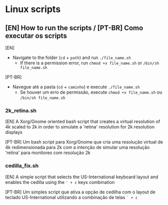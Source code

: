 # Linux scripts

## [EN] How to run the scripts / [PT-BR] Como executar os scripts

[EN]
* Navigate to the folder (`cd` + `path`) and run `./file_name.sh`
  * If there is a permission error, run `chmod +x file_name.sh` or `/bin/sh file_name.sh`
  
[PT-BR]
* Navegue até a pasta (`cd` + `caminho`) e execute `./file_name.sh`
  * Se houver um erro de permissão, execute `chmod +x file_name.sh` ou `/bin/sh file_name.sh`



###  2k_retina.sh
  [EN] A Xorg/Gnome oriented bash script that creates a virtual resolution of 4k scaled to 2k in order to simulate a 'retina' resolution for 2k resolution displays
  
  [PT-BR] Um bash script para Xorg/Gnome que cria uma resolução virtual de 4k redimensionada para 2k com a intenção de simular uma resolução 'retina' para monitores com resolução 2k 

###  cedilla_fix.sh
  [EN] A simple script that selects the US-International keyboard layout and enables the cedilla using the ```' + c``` keys combination
  
  [PT-BR] Um simples script que ativa a opção de cedilha com o layout de teclado US-International utilizando a combinação de telas  ```´ + c```
